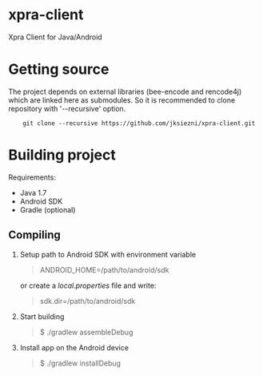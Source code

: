 # xpra-client
Xpra Client for Java/Android

# Getting source

The project depends on external libraries (bee-encode and rencode4j) which are linked here as submodules. So it is recommended to clone repository with '--recursive' option.

```shell
	git clone --recursive https://github.com/jksiezni/xpra-client.git
```

# Building project

Requirements:

* Java 1.7
* Android SDK
* Gradle (optional)

## Compiling
1. Setup path to Android SDK with environment variable

	>	ANDROID_HOME=/path/to/android/sdk

	or create a *local.properties* file and write:

	>	sdk.dir=/path/to/android/sdk

2. Start building

	>	$ ./gradlew assembleDebug

3. Install app on the Android device

	>	$ ./gradlew installDebug


